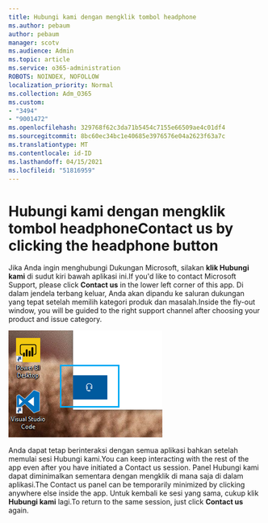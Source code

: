 ```yaml
---
title: Hubungi kami dengan mengklik tombol headphone
ms.author: pebaum
author: pebaum
manager: scotv
ms.audience: Admin
ms.topic: article
ms.service: o365-administration
ROBOTS: NOINDEX, NOFOLLOW
localization_priority: Normal
ms.collection: Adm_O365
ms.custom:
- "3494"
- "9001472"
ms.openlocfilehash: 329768f62c3da71b5454c7155e66509ae4c01df4
ms.sourcegitcommit: 8bc60ec34bc1e40685e3976576e04a2623f63a7c
ms.translationtype: MT
ms.contentlocale: id-ID
ms.lasthandoff: 04/15/2021
ms.locfileid: "51816959"
---
```

# <a name="contact-us-by-clicking-the-headphone-button"></a><span data-ttu-id="1e745-102">Hubungi kami dengan mengklik tombol headphone</span><span class="sxs-lookup"><span data-stu-id="1e745-102">Contact us by clicking the headphone button</span></span>

<span data-ttu-id="1e745-103">Jika Anda ingin menghubungi Dukungan Microsoft, silakan **klik Hubungi kami** di sudut kiri bawah aplikasi ini.</span><span class="sxs-lookup"><span data-stu-id="1e745-103">If you'd like to contact Microsoft Support, please click **Contact us** in the lower left corner of this app.</span></span> <span data-ttu-id="1e745-104">Di dalam jendela terbang keluar, Anda akan dipandu ke saluran dukungan yang tepat setelah memilih kategori produk dan masalah.</span><span class="sxs-lookup"><span data-stu-id="1e745-104">Inside the fly-out window, you will be guided to the right support channel after choosing your product and issue category.</span></span>

![Hubungi kami dengan mengklik ikon headphone.](media/contact-us-headphone-icon.png)

<span data-ttu-id="1e745-106">Anda dapat tetap berinteraksi dengan semua aplikasi bahkan setelah memulai sesi Hubungi kami.</span><span class="sxs-lookup"><span data-stu-id="1e745-106">You can keep interacting with the rest of the app even after you have initiated a Contact us session.</span></span> <span data-ttu-id="1e745-107">Panel Hubungi kami dapat diminimalkan sementara dengan mengklik di mana saja di dalam aplikasi.</span><span class="sxs-lookup"><span data-stu-id="1e745-107">The Contact us panel can be temporarily minimized by clicking anywhere else inside the app.</span></span> <span data-ttu-id="1e745-108">Untuk kembali ke sesi yang sama, cukup klik **Hubungi kami** lagi.</span><span class="sxs-lookup"><span data-stu-id="1e745-108">To return to the same session, just click **Contact us** again.</span></span>
